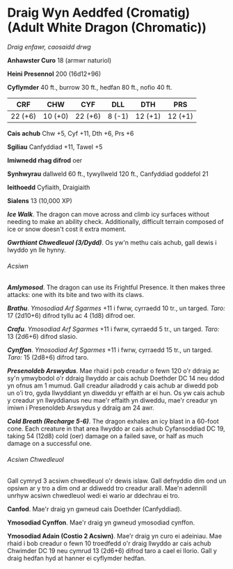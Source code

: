 # Draig Wyn Aeddfed (Cromatig) (Adult White Dragon (Chromatic))

*Draig enfawr, caosaidd drwg*

**Anhawster Curo** 18 (armwr naturiol)

**Heini Presennol** 200 (16d12+96)

**Cyflymder** 40 ft., burrow 30 ft., hedfan 80 ft., nofio 40 ft.

| CRF     | CHW     | CYF     | DLL    | DTH     | PRS     |
|---------|---------|---------|--------|---------|---------|
| 22 (+6) | 10 (+0) | 22 (+6) | 8 (-1) | 12 (+1) | 12 (+1) |

**Cais achub** Chw +5, Cyf +11, Dth +6, Prs +6

**Sgiliau** Canfyddiad +11, Tawel +5

**Imiwnedd rhag difrod** oer

**Synhwyrau** dallweld 60 ft., tywyllweld 120 ft., Canfyddiad goddefol 21

**Ieithoedd** Cyfiaith, Draigiaith

**Sialens** 13 (10,000 XP)

***Ice Walk***. The dragon can move across and climb icy surfaces without needing to make an ability check. Additionally, difficult terrain composed of ice or snow doesn't cost it extra moment.

***Gwrthiant Chwedleuol (3/Dydd)***. Os yw'n methu cais achub, gall dewis i lwyddo yn lle hynny.

###### Acsiwn

***Amlymosod***. The dragon can use its Frightful Presence. It then makes three attacks: one with its bite and two with its claws.

***Brathu***. *Ymosodiad Arf Sgarmes* +11 i fwrw, cyrraedd 10 tr., un targed. *Taro:* 17 (2d10+6) difrod tyllu ac 4 (1d8) difrod oer.

***Crafu***. *Ymosodiad Arf Sgarmes* +11 i fwrw, cyrraedd 5 tr., un targed. *Taro:* 13 (2d6+6) difrod slasio.

***Cynffon***. *Ymosodiad Arf Sgarmes* +11 i fwrw, cyrraedd 15 tr., un targed. *Taro:* 15 (2d8+6) difrod taro.

***Presenoldeb Arswydus***. Mae rhaid i pob creadur o fewn 120 o'r ddraig ac sy'n ymwybodol o'r ddraig llwyddo ar cais achub Doethder DC 14 neu ddod yn ofnus am 1 mumud. Gall creadur ailadrodd y cais achub ar diwedd pob un o'i tro, gyda llwyddiant yn diweddu yr effaith ar ei hun. Os yw cais achub y creadur yn llwyddianus neu mae'r effaith yn diweddu, mae'r creadur yn imiwn i Presenoldeb Arswydus y ddraig am 24 awr.

***Cold Breath (Recharge 5-6)***. The dragon exhales an icy blast in a 60-foot cone. Each creature in that area llwyddo ar cais achub Cyfansoddiad DC 19, taking 54 (12d8) cold (oer) damage on a failed save, or half as much damage on a successful one.

###### Acsiwn Chwedleuol

Gall cymryd 3 acsiwn chwedleuol o'r dewis islaw. Gall defnyddio dim ond un opsiwn ar y tro a dim ond ar ddiwedd tro creadur arall. Mae'n adennill unrhyw acsiwn chwedleuol wedi ei wario ar ddechrau ei tro.

**Canfod**. Mae'r draig yn gwneud cais Doethder (Canfyddiad).

**Ymosodiad Cynffon**. Mae'r draig yn gwneud ymosodiad cynffon.

**Ymosodiad Adain (Costio 2 Acsiwn)**. Mae'r draig yn curo ei adeiniau. Mae rhaid i bob creadur o fewn 10 troedfedd o'r draig llwyddo ar cais achub Chwimder DC 19 neu cymrud 13 (2d6+6) difrod taro a cael ei llorio. Gall y draig hedfan hyd at hanner ei cyflymder hedfan.